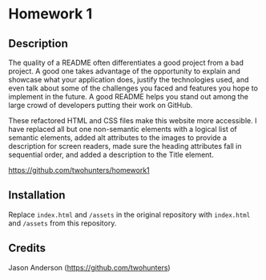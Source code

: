 # Homework 1

## Description 

The quality of a README often differentiates a good project from a bad project. A good one takes advantage of the opportunity to explain and showcase what your application does, justify the technologies used, and even talk about some of the challenges you faced and features you hope to implement in the future. A good README helps you stand out among the large crowd of developers putting their work on GitHub.

These refactored HTML and CSS files make this website more accessible. I have replaced all but one non-semantic elements with a logical list of semantic elements, added alt attributes to the images to provide a description for screen readers, made sure the heading attributes fall in sequential order, and added a description to the Title element.

https://github.com/twohunters/homework1


## Installation

Replace `index.html` and `/assets` in the original repository with `index.html` and `/assets` from this repository.


## Credits

Jason Anderson (https://github.com/twohunters)